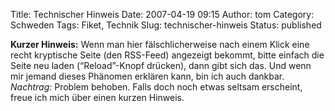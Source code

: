 Title: Technischer Hinweis
Date: 2007-04-19 09:15
Author: tom
Category: Schweden
Tags: Fiket, Technik
Slug: technischer-hinweis
Status: published

**Kurzer Hinweis:** Wenn man hier fälschlicherweise nach einem Klick
eine recht kryptische Seite (den RSS-Feed) angezeigt bekommt, bitte
einfach die Seite neu laden (“Reload”-Knopf drücken), dann gibt sich
das. Und wenn mir jemand dieses Phänomen erklären kann, bin ich auch
dankbar.  
*Nachtrag:* Problem behoben. Falls doch noch etwas seltsam erscheint,
freue ich mich über einen kurzen Hinweis.

